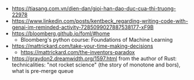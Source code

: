 - https://tiasang.com.vn/dien-dan/gioi-han-dao-duc-cua-thi-truong-22978
- https://www.linkedin.com/posts/kentbeck_regarding-writing-code-with-genai-im-reminded-activity-7285099027887538177-xF9B
- https://bloomberg.github.io/foml/#home
	- Bloomberg's python course: Foundations of Machine Learning
- https://mattrickard.com/take-your-time-making-decisions
	- https://mattrickard.com/the-inventors-paradox
- https://graydon2.dreamwidth.org/1597.html from the author of Rust: technicalities: "not rocket science" (the story of monotone and bors), what is pre-merge queue
